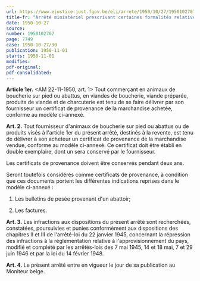 ```yaml
---
url: https://www.ejustice.just.fgov.be/eli/arrete/1950/10/27/1950102707/justel
title-fr: "Arrêté ministériel prescrivant certaines formalités relatives à la vente du bétail et des viandes."
date: 1950-10-27
source:
number: 1950102707
page: 7749
case: 1950-10-27/30
publication: 1950-11-01
starts: 1950-11-01
modifies:
pdf-original:
pdf-consolidated:
---
```


**Article 1er.** <AM 22-11-1950, art. 1> Tout commerçant en animaux de boucherie sur pied ou abattus, en viandes de boucherie, viande préparée, produits de viande et de charcuterie est tenu de se faire délivrer par son fournisseur un certificat de provenance de la marchandise achetée, conforme au modèle ci-annexé.

**Art. 2.** Tout fournisseur d'animaux de boucherie sur pied ou abattus ou de produits visés à l'article 1er du présent arrêté, destinés à la revente, est tenu de délivrer à son acheteur un certificat de provenance de la marchandise vendue, conforme au modèle ci-annexé. Ce certificat doit être établi en double exemplaire, dont un sera conservé par le fournisseur.

Les certificats de provenance doivent être conservés pendant deux ans.

Seront toutefois considérés comme certificats de provenance, à condition que ces documents portent les différentes indications reprises dans le modèle ci-annexé :

1. Les bulletins de pesée provenant d'un abattoir;

2. Les factures.

**Art. 3.** Les infractions aux dispositions du présent arrêté sont recherchées, constatées, poursuivies et punies conformément aux dispositions des chapitres II et III de l'arrêté-loi du 22 janvier 1945, concernant la répression des infractions à la réglementation relative à l'approvisionnement du pays, modifié et complété par les arrêtés-lois des 7 mai 1945, 14 et 18 mai, 7 et 29 juin 1946 et par la loi du 14 février 1948.

**Art. 4.** Le présent arrêté entre en vigueur le jour de sa publication au Moniteur belge.
